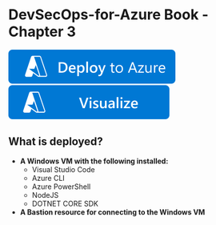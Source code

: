 # DevSecOps-for-Azure Book - Chapter 3

[![Deploy To Azure](https://raw.githubusercontent.com/Azure/azure-quickstart-templates/master/1-CONTRIBUTION-GUIDE/images/deploytoazure.svg?sanitize=true)](https://portal.azure.com/#create/Microsoft.Template/uri/https%3A%2F%2Fraw.githubusercontent.com%2Fdavidokeyode%2FDevSecOps-for-Azure%2Fmain%2Fchapter-3%2Ftemplate%2Fdevsecops-lab-vm.json)
[![Visualize](https://raw.githubusercontent.com/Azure/azure-quickstart-templates/master/1-CONTRIBUTION-GUIDE/images/visualizebutton.svg?sanitize=true)](http://armviz.io/#/?load=https%3A%2F%2Fraw.githubusercontent.com%2Fdavidokeyode%2FDevSecOps-for-Azure%2Fmain%2Fchapter-3%2Ftemplate%2Fdevsecops-lab-vm.json)


## What is deployed?
* **A Windows VM with the following installed:**
  * Visual Studio Code
  * Azure CLI
  * Azure PowerShell
  * NodeJS
  * DOTNET CORE SDK
* **A Bastion resource for connecting to the Windows VM**
